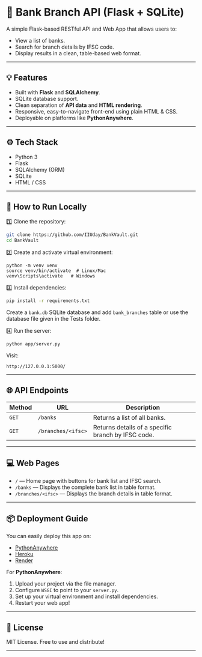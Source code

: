 # 🏦 Bank Branch API (Flask + SQLite)

A simple Flask-based RESTful API and Web App that allows users to:

- View a list of banks.
- Search for branch details by IFSC code.
- Display results in a clean, table-based web format.

---

## 💡 Features

- Built with **Flask** and **SQLAlchemy**.
- SQLite database support.
- Clean separation of **API data** and **HTML rendering**.
- Responsive, easy-to-navigate front-end using plain HTML & CSS.
- Deployable on platforms like **PythonAnywhere**.

---

## ⚙️ Tech Stack

- Python 3
- Flask
- SQLAlchemy (ORM)
- SQLite
- HTML / CSS

---

## 🚀 How to Run Locally

1️⃣ Clone the repository:
```bash
git clone https://github.com/IIUday/BankVault.git
cd BankVault
```

2️⃣  Create and activate virtual environment:

```
python -m venv venv
source venv/bin/activate  # Linux/Mac
venv\Scripts\activate   # Windows
```

3️⃣ Install dependencies:
```bash
pip install -r requirements.txt
```

Create a `bank.db` SQLite database and add `bank_branches`  table or use the database file given in the Tests folder.

 
4️⃣ Run the server:
```bash
python app/server.py
```

Visit:  
```
http://127.0.0.1:5000/
```

---

## 🌐 API Endpoints

| Method | URL                       | Description                      |
|--------|---------------------------|----------------------------------|
| `GET`  | `/banks`                  | Returns a list of all banks.     |
| `GET`  | `/branches/<ifsc>`        | Returns details of a specific branch by IFSC code. |

---

## 💻 Web Pages

- `/` — Home page with buttons for bank list and IFSC search.
- `/banks` — Displays the complete bank list in table format.
- `/branches/<ifsc>` — Displays the branch details in table format.

---

## 📦 Deployment Guide

You can easily deploy this app on:

- [PythonAnywhere](https://www.pythonanywhere.com/)
- [Heroku](https://www.heroku.com/)
- [Render](https://render.com/)

For **PythonAnywhere**:

1. Upload your project via the file manager.
2. Configure `WSGI` to point to your `server.py`.
3. Set up your virtual environment and install dependencies.
4. Restart your web app!

---

## 📜 License

MIT License. Free to use and distribute!

---

